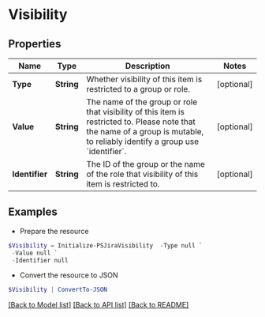 # Visibility
## Properties

Name | Type | Description | Notes
------------ | ------------- | ------------- | -------------
**Type** | **String** | Whether visibility of this item is restricted to a group or role. | [optional] 
**Value** | **String** | The name of the group or role that visibility of this item is restricted to. Please note that the name of a group is mutable, to reliably identify a group use &#x60;identifier&#x60;. | [optional] 
**Identifier** | **String** | The ID of the group or the name of the role that visibility of this item is restricted to. | [optional] 

## Examples

- Prepare the resource
```powershell
$Visibility = Initialize-PSJiraVisibility  -Type null `
 -Value null `
 -Identifier null
```

- Convert the resource to JSON
```powershell
$Visibility | ConvertTo-JSON
```

[[Back to Model list]](../README.md#documentation-for-models) [[Back to API list]](../README.md#documentation-for-api-endpoints) [[Back to README]](../README.md)

